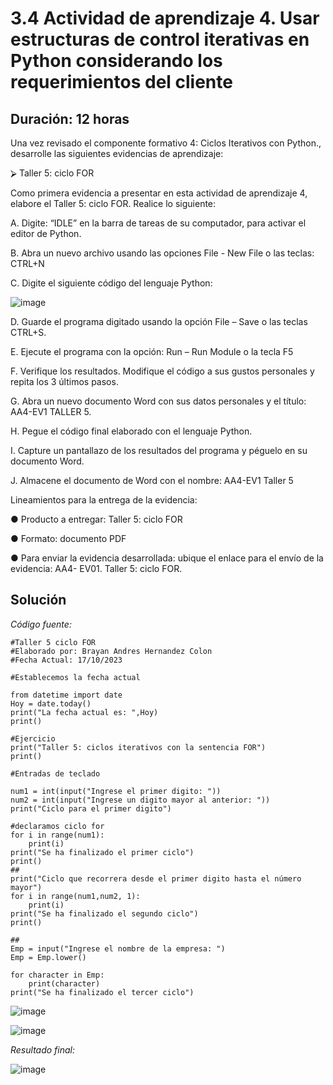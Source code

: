 # 3.4 Actividad de aprendizaje 4. Usar estructuras de control iterativas en Python considerando los requerimientos del cliente 

## Duración: 12 horas  

Una vez revisado el componente formativo 4: Ciclos Iterativos con Python., desarrolle las siguientes evidencias de aprendizaje:  

⮚ Taller 5: ciclo FOR  

Como primera evidencia a presentar en esta actividad de aprendizaje 4, elabore el Taller 5: ciclo FOR. Realice lo siguiente:  

A. Digite: “IDLE” en la barra de tareas de su computador, para activar el editor de Python.  

B. Abra un nuevo archivo usando las opciones File - New File o las teclas: CTRL+N  

C. Digite el siguiente código del lenguaje Python: 

![image](https://github.com/Brayan-Hc11/Variables_Y_Estructuras_De_Control_En_Python/assets/118775234/ff4cbf42-7241-429c-8052-55b14c3803b5)

D. Guarde el programa digitado usando la opción File – Save o las teclas CTRL+S.  

E. Ejecute el programa con la opción: Run – Run Module o la tecla F5  

F. Verifique los resultados. Modifique el código a sus gustos personales y repita los 3 últimos 	pasos.  

G. Abra un nuevo documento Word con sus datos personales y el título: AA4-EV1 TALLER 5.  

H. Pegue el código final elaborado con el lenguaje Python.  

I. Capture un pantallazo de los resultados del programa y péguelo en su documento Word.  

J. Almacene el documento de Word con el nombre: AA4-EV1 Taller 5 

Lineamientos para la entrega de la evidencia:  

● Producto a entregar: Taller 5: ciclo FOR  

● Formato: documento PDF  

● Para enviar la evidencia desarrollada: ubique el enlace para el envío de la evidencia: AA4-		EV01. Taller 5: ciclo FOR. 

## Solución 

_Código fuente:_

~~~
#Taller 5 ciclo FOR
#Elaborado por: Brayan Andres Hernandez Colon
#Fecha Actual: 17/10/2023

#Establecemos la fecha actual

from datetime import date
Hoy = date.today()
print("La fecha actual es: ",Hoy)
print()

#Ejercicio
print("Taller 5: ciclos iterativos con la sentencia FOR")
print()

#Entradas de teclado

num1 = int(input("Ingrese el primer digito: "))
num2 = int(input("Ingrese un digito mayor al anterior: "))
print("Ciclo para el primer digito")

#declaramos ciclo for
for i in range(num1):
    print(i)
print("Se ha finalizado el primer ciclo")
print()
##
print("Ciclo que recorrera desde el primer digito hasta el número mayor")
for i in range(num1,num2, 1):
    print(i)
print("Se ha finalizado el segundo ciclo")
print()

##
Emp = input("Ingrese el nombre de la empresa: ")
Emp = Emp.lower()

for character in Emp:
    print(character)
print("Se ha finalizado el tercer ciclo")
~~~

![image](https://github.com/Brayan-Hc11/Variables_Y_Estructuras_De_Control_En_Python/assets/118775234/407b338c-27b0-48ea-98ff-3da7f3c020f3)

![image](https://github.com/Brayan-Hc11/Variables_Y_Estructuras_De_Control_En_Python/assets/118775234/e5d1d3f3-da6a-407f-a5fb-e348c40952c2)

_Resultado final:_

![image](https://github.com/Brayan-Hc11/Variables_Y_Estructuras_De_Control_En_Python/assets/118775234/777a1118-a37c-43b1-9819-f7602f823b99)



 
